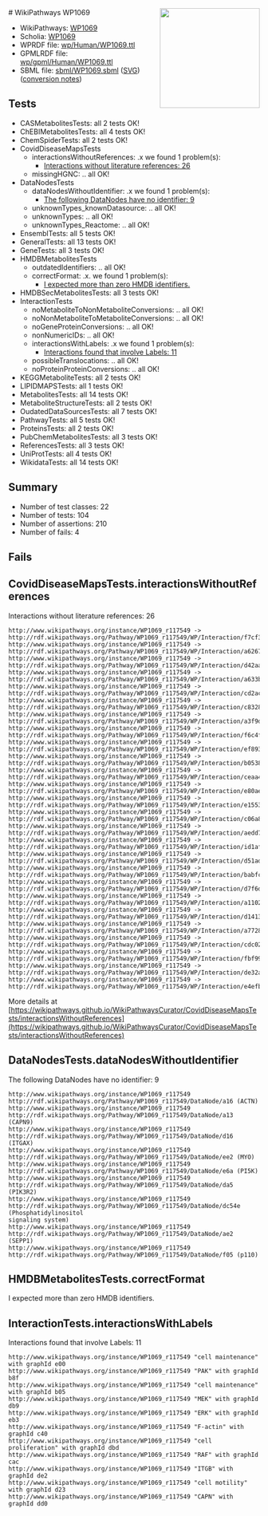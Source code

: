 <img style="float: right; width: 200px" src="../logo.png" />
# WikiPathways WP1069

* WikiPathways: [WP1069](https://identifiers.org/wikipathways:WP1069)
* Scholia: [WP1069](https://scholia.toolforge.org/wikipathways/WP1069)
* WPRDF file: [wp/Human/WP1069.ttl](../wp/Human/WP1069.ttl)
* GPMLRDF file: [wp/gpml/Human/WP1069.ttl](../wp/gpml/Human/WP1069.ttl)
* SBML file: [sbml/WP1069.sbml](../sbml/WP1069.sbml) ([SVG](../sbml/WP1069.svg)) ([conversion notes](../sbml/WP1069.txt))

## Tests
* CASMetabolitesTests: all 2 tests OK!
* ChEBIMetabolitesTests: all 4 tests OK!
* ChemSpiderTests: all 2 tests OK!
* CovidDiseaseMapsTests
    * interactionsWithoutReferences: .x we found 1 problem(s):
        * [Interactions without literature references: 26](#9701cd06)
    * missingHGNC: .. all OK!
* DataNodesTests
    * dataNodesWithoutIdentifier: .x we found 1 problem(s):
        * [The following DataNodes have no identifier: 9](#d2d32fa8)
    * unknownTypes_knownDatasource: .. all OK!
    * unknownTypes: .. all OK!
    * unknownTypes_Reactome: .. all OK!
* EnsemblTests: all 5 tests OK!
* GeneralTests: all 13 tests OK!
* GeneTests: all 3 tests OK!
* HMDBMetabolitesTests
    * outdatedIdentifiers: .. all OK!
    * correctFormat: .x. we found 1 problem(s):
        * [I expected more than zero HMDB identifiers.](#ad154c1e)
* HMDBSecMetabolitesTests: all 3 tests OK!
* InteractionTests
    * noMetaboliteToNonMetaboliteConversions: .. all OK!
    * noNonMetaboliteToMetaboliteConversions: .. all OK!
    * noGeneProteinConversions: .. all OK!
    * nonNumericIDs: .. all OK!
    * interactionsWithLabels: .x we found 1 problem(s):
        * [Interactions found that involve Labels: 11](#fe97a8b9)
    * possibleTranslocations: .. all OK!
    * noProteinProteinConversions: .. all OK!
* KEGGMetaboliteTests: all 2 tests OK!
* LIPIDMAPSTests: all 1 tests OK!
* MetabolitesTests: all 14 tests OK!
* MetaboliteStructureTests: all 2 tests OK!
* OudatedDataSourcesTests: all 7 tests OK!
* PathwayTests: all 5 tests OK!
* ProteinsTests: all 2 tests OK!
* PubChemMetabolitesTests: all 3 tests OK!
* ReferencesTests: all 3 tests OK!
* UniProtTests: all 4 tests OK!
* WikidataTests: all 14 tests OK!


## Summary

* Number of test classes: 22
* Number of tests: 104
* Number of assertions: 210
* Number of fails: 4

## Fails

<a name="9701cd06" />

## CovidDiseaseMapsTests.interactionsWithoutReferences

Interactions without literature references: 26
```
http://www.wikipathways.org/instance/WP1069_r117549 -> http://rdf.wikipathways.org/Pathway/WP1069_r117549/WP/Interaction/f7cf3
http://www.wikipathways.org/instance/WP1069_r117549 -> http://rdf.wikipathways.org/Pathway/WP1069_r117549/WP/Interaction/a6267
http://www.wikipathways.org/instance/WP1069_r117549 -> http://rdf.wikipathways.org/Pathway/WP1069_r117549/WP/Interaction/d42aa
http://www.wikipathways.org/instance/WP1069_r117549 -> http://rdf.wikipathways.org/Pathway/WP1069_r117549/WP/Interaction/a633b
http://www.wikipathways.org/instance/WP1069_r117549 -> http://rdf.wikipathways.org/Pathway/WP1069_r117549/WP/Interaction/cd2ac
http://www.wikipathways.org/instance/WP1069_r117549 -> http://rdf.wikipathways.org/Pathway/WP1069_r117549/WP/Interaction/c8328
http://www.wikipathways.org/instance/WP1069_r117549 -> http://rdf.wikipathways.org/Pathway/WP1069_r117549/WP/Interaction/a3f9d
http://www.wikipathways.org/instance/WP1069_r117549 -> http://rdf.wikipathways.org/Pathway/WP1069_r117549/WP/Interaction/f6c4f
http://www.wikipathways.org/instance/WP1069_r117549 -> http://rdf.wikipathways.org/Pathway/WP1069_r117549/WP/Interaction/ef893
http://www.wikipathways.org/instance/WP1069_r117549 -> http://rdf.wikipathways.org/Pathway/WP1069_r117549/WP/Interaction/b0538
http://www.wikipathways.org/instance/WP1069_r117549 -> http://rdf.wikipathways.org/Pathway/WP1069_r117549/WP/Interaction/ceaa4
http://www.wikipathways.org/instance/WP1069_r117549 -> http://rdf.wikipathways.org/Pathway/WP1069_r117549/WP/Interaction/e80ae
http://www.wikipathways.org/instance/WP1069_r117549 -> http://rdf.wikipathways.org/Pathway/WP1069_r117549/WP/Interaction/e1553
http://www.wikipathways.org/instance/WP1069_r117549 -> http://rdf.wikipathways.org/Pathway/WP1069_r117549/WP/Interaction/c06a8
http://www.wikipathways.org/instance/WP1069_r117549 -> http://rdf.wikipathways.org/Pathway/WP1069_r117549/WP/Interaction/aedd7
http://www.wikipathways.org/instance/WP1069_r117549 -> http://rdf.wikipathways.org/Pathway/WP1069_r117549/WP/Interaction/id1af80358
http://www.wikipathways.org/instance/WP1069_r117549 -> http://rdf.wikipathways.org/Pathway/WP1069_r117549/WP/Interaction/d51ad
http://www.wikipathways.org/instance/WP1069_r117549 -> http://rdf.wikipathways.org/Pathway/WP1069_r117549/WP/Interaction/babfc
http://www.wikipathways.org/instance/WP1069_r117549 -> http://rdf.wikipathways.org/Pathway/WP1069_r117549/WP/Interaction/d7f6d
http://www.wikipathways.org/instance/WP1069_r117549 -> http://rdf.wikipathways.org/Pathway/WP1069_r117549/WP/Interaction/a1102
http://www.wikipathways.org/instance/WP1069_r117549 -> http://rdf.wikipathways.org/Pathway/WP1069_r117549/WP/Interaction/d1413
http://www.wikipathways.org/instance/WP1069_r117549 -> http://rdf.wikipathways.org/Pathway/WP1069_r117549/WP/Interaction/a7728
http://www.wikipathways.org/instance/WP1069_r117549 -> http://rdf.wikipathways.org/Pathway/WP1069_r117549/WP/Interaction/cdc02
http://www.wikipathways.org/instance/WP1069_r117549 -> http://rdf.wikipathways.org/Pathway/WP1069_r117549/WP/Interaction/fbf99
http://www.wikipathways.org/instance/WP1069_r117549 -> http://rdf.wikipathways.org/Pathway/WP1069_r117549/WP/Interaction/de32a
http://www.wikipathways.org/instance/WP1069_r117549 -> http://rdf.wikipathways.org/Pathway/WP1069_r117549/WP/Interaction/e4efb
```

More details at [https://wikipathways.github.io/WikiPathwaysCurator/CovidDiseaseMapsTests/interactionsWithoutReferences](https://wikipathways.github.io/WikiPathwaysCurator/CovidDiseaseMapsTests/interactionsWithoutReferences)

<a name="d2d32fa8" />

## DataNodesTests.dataNodesWithoutIdentifier

The following DataNodes have no identifier: 9
```
http://www.wikipathways.org/instance/WP1069_r117549 http://rdf.wikipathways.org/Pathway/WP1069_r117549/DataNode/a16 (ACTN)
http://www.wikipathways.org/instance/WP1069_r117549 http://rdf.wikipathways.org/Pathway/WP1069_r117549/DataNode/a13 (CAPN9)
http://www.wikipathways.org/instance/WP1069_r117549 http://rdf.wikipathways.org/Pathway/WP1069_r117549/DataNode/d16 (ITGAX)
http://www.wikipathways.org/instance/WP1069_r117549 http://rdf.wikipathways.org/Pathway/WP1069_r117549/DataNode/ee2 (MYO)
http://www.wikipathways.org/instance/WP1069_r117549 http://rdf.wikipathways.org/Pathway/WP1069_r117549/DataNode/e6a (PI5K)
http://www.wikipathways.org/instance/WP1069_r117549 http://rdf.wikipathways.org/Pathway/WP1069_r117549/DataNode/da5 (PIK3R2)
http://www.wikipathways.org/instance/WP1069_r117549 http://rdf.wikipathways.org/Pathway/WP1069_r117549/DataNode/dc54e (Phosphatidylinositol
signaling system)
http://www.wikipathways.org/instance/WP1069_r117549 http://rdf.wikipathways.org/Pathway/WP1069_r117549/DataNode/ae2 (SEPP1)
http://www.wikipathways.org/instance/WP1069_r117549 http://rdf.wikipathways.org/Pathway/WP1069_r117549/DataNode/f05 (p110)
```

<a name="ad154c1e" />

## HMDBMetabolitesTests.correctFormat

I expected more than zero HMDB identifiers.
<a name="fe97a8b9" />

## InteractionTests.interactionsWithLabels

Interactions found that involve Labels: 11
```
http://www.wikipathways.org/instance/WP1069_r117549 "cell maintenance" with graphId e00
http://www.wikipathways.org/instance/WP1069_r117549 "PAK" with graphId b8f
http://www.wikipathways.org/instance/WP1069_r117549 "cell maintenance" with graphId b05
http://www.wikipathways.org/instance/WP1069_r117549 "MEK" with graphId db9
http://www.wikipathways.org/instance/WP1069_r117549 "ERK" with graphId eb3
http://www.wikipathways.org/instance/WP1069_r117549 "F-actin" with graphId c40
http://www.wikipathways.org/instance/WP1069_r117549 "cell proliferation" with graphId dbd
http://www.wikipathways.org/instance/WP1069_r117549 "RAF" with graphId cac
http://www.wikipathways.org/instance/WP1069_r117549 "ITGB" with graphId de2
http://www.wikipathways.org/instance/WP1069_r117549 "cell motility" with graphId d23
http://www.wikipathways.org/instance/WP1069_r117549 "CAPN" with graphId dd0
```


